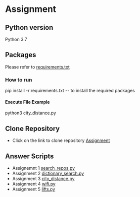 # Assignment

## Python version
  Python 3.7
  
## Packages
Please refer to [requirements.txt](https://github.com/MrRobo-t/Assignment/blob/main/requirements.txt)
### How to run
pip install -r requirements.txt -- to install the required packages
#### Execute File Example
python3 city_distance.py 

## Clone Repository
- Click on the link to clone repository [Assignment](https://github.com/MrRobo-t/Assignment.git)

## Answer Scripts
- Assignemnt 1 [search_repos.py](https://github.com/MrRobo-t/Assignment/blob/main/search_repos.py)
- Assignment 2 [dictionary_search.py](https://github.com/MrRobo-t/Assignment/blob/main/dictionary_search.py)
- Assignment 3 [city_distance.py](https://github.com/MrRobo-t/Assignment/blob/main/city_distance.py)
- Assignment 4 [wifi.py](https://github.com/MrRobo-t/Assignment/blob/main/wifi.py)
- Assignment 5 [lifts.py](https://github.com/MrRobo-t/Assignment/blob/main/lifts.py)

